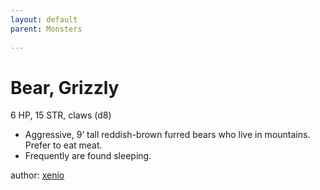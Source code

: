 ```yaml
---
layout: default
parent: Monsters
  
---
```

# Bear, Grizzly
6 HP, 15 STR, claws (d8)  
- Aggressive, 9’ tall reddish-brown furred bears who live in mountains.   Prefer to eat meat.  
- Frequently are found sleeping.  

author: [xenio](https://xenioinabottle.blogspot.com/2021/02/classic-monsters-for-cairnito-part-1.html)

